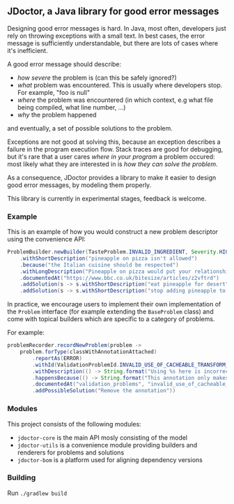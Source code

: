 ## JDoctor, a Java library for good error messages

Designing good error messages is hard. 
In Java, most often, developers just rely on throwing exceptions with a small text.
In best cases, the error message is sufficiently understandable, but there are lots of cases where it's inefficient.

A good error message should describe:

- _how severe_ the problem is (can this be safely ignored?)
- _what_ problem was encountered. This is usually where developers stop. For example, "foo is null"
- _where_ the problem was encountered (in which context, e.g what file being compiled, what line number, ...)
- _why_ the problem happened

and eventually, a set of possible solutions to the problem.

Exceptions are not good at solving this, because an exception describes a failure in the program execution flow.
Stack traces are good for debugging, but it's rare that a user cares _where in your program_ a problem occured: most likely what they are interested in is _how they can solve the problem_.

As a consequence, JDoctor provides a library to make it easier to design good error messages, by modeling them properly.

This library is currently in experimental stages, feedback is welcome.

### Example

This is an example of how you would construct a new problem descriptor using the convenience API:

```java
ProblemBuilder.newBuilder(TasteProblem.INVALID_INGREDIENT, Severity.HIGH, "Hawaiian pizza")
    .withShortDescription("pineapple on pizza isn't allowed")
    .because("the Italian cuisine should be respected")
    .withLongDescription("Pineapple on pizza would put your relationship with folks you respect at risk.")
    .documentedAt("https://www.bbc.co.uk/bitesize/articles/z2vftrd")
    .addSolution(s -> s.withShortDescription("eat pineapple for desert"))
    .addSolution(s -> s.withShortDescription("stop adding pineapple to pizza"))
```

In practice, we encourage users to implement their own implementation of the `Problem` interface (for example extending the `BaseProblem` class) and come with topical builders which are specific to a category of problems.

For example:

```java
problemRecorder.recordNewProblem(problem ->
    problem.forType(classWithAnnotationAttached)
        .reportAs(ERROR)
        .withId(ValidationProblemId.INVALID_USE_OF_CACHEABLE_TRANSFORM_ANNOTATION)
        .withDescription(() -> String.format("Using %s here is incorrect", getAnnotationType().getSimpleName()))
        .happensBecause(() -> String.format("This annotation only makes sense on %s types", TransformAction.class.getSimpleName()))
        .documentedAt("validation_problems", "invalid_use_of_cacheable_transform_annotation")
        .addPossibleSolution("Remove the annotation"))
```

### Modules

This project consists of the following modules:

- `jdoctor-core` is the main API mosly consisting of the model
- `jdoctor-utils` is a convenience module providing builders and renderers for problems and solutions
- `jdoctor-bom` is a platform used for aligning dependency versions

### Building

Run `./gradlew build`

